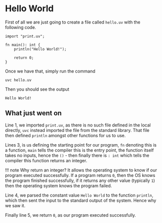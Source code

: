 # Hello World

First of all we are just going to create a file called ``hello.uv`` with the following code.

```uniview linenums="1"
import "print.uv";

fn main(): int {
	println("Hello World!");

	return 0;
}
```

Once we have that, simply run the command
```uniview
uvc hello.uv
```

Then you should see the output
```
Hello World!
```


## What just went on

Line 1, we imported ``print.uv``, as there is no such file defined in the local directly,
``uvc`` instead imported the file from the standard library.
That file then defined ``println`` amongst other functions for us to use.

Lines 3, is us defining the starting point for our program, ``fn`` denoting this is a function,
``main`` tells the compiler this is the entry point, the function itself takes no inputs, hence the ``()`` -
then finally there is ``: int`` which tells the compiler this function returns an integer.

!!! note
	Why return an integer? It allows the operating system to know if our program executed successfully.
	If a program returns ``0``, then the OS knows the program finished successfully, if it returns any other value
	(typically ``1``) then the operating system knows the program failed.

Line 4, we parsed the constant value ``Hello World`` to the function ``println``, which then sent the input to the standard output of the system.
Hence why we saw it.

Finally line 5, we return ``0``, as our program executed successfully.
